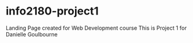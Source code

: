 # info2180-project1
Landing Page created for Web Development course
This is Project 1 for Danielle Goulbourne